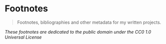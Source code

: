 # Footnotes
> Footnotes, bibliographies and other metadata for my written projects.

*These footnotes are dedicated to the public domain under the CC0 1.0 Universal License*
